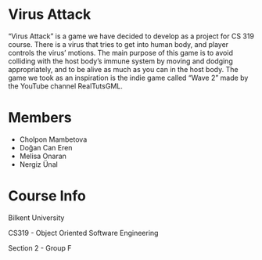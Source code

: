 # Virus Attack
“Virus Attack” is a game we have decided to develop as a project for CS 319 course. There is a virus that tries to get into human body, and player controls the virus’ motions. The main purpose of this game is to avoid colliding with the host body’s immune system by moving and dodging appropriately, and to be alive as much as you can in the host body. The game we took as an inspiration is the indie game called “Wave 2” made by the YouTube channel RealTutsGML.

# Members
* Cholpon Mambetova
* Doğan Can Eren
* Melisa Onaran
* Nergiz Ünal

# Course Info
Bilkent University

CS319 - Object Oriented Software Engineering

Section 2 - Group F

